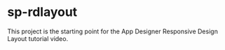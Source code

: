 sp-rdlayout
===========

This project is the starting point for the App Designer Responsive Design Layout tutorial video.
